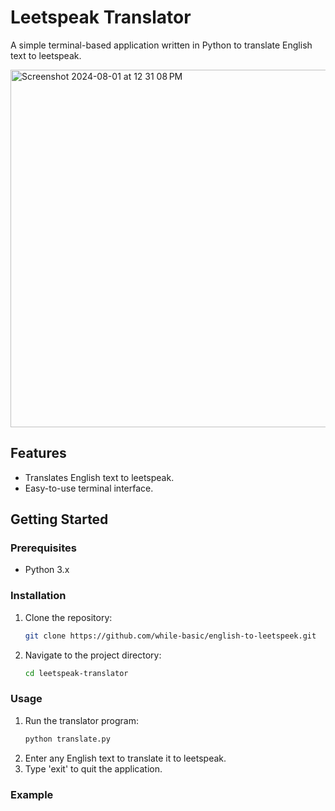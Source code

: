 # Leetspeak Translator

A simple terminal-based application written in Python to translate English text to leetspeak.

<img width="572" alt="Screenshot 2024-08-01 at 12 31 08 PM" src="https://github.com/user-attachments/assets/babbcc1f-1c57-4e29-bd2e-30f3c82f37df">

## Features

- Translates English text to leetspeak.
- Easy-to-use terminal interface.

## Getting Started

### Prerequisites

- Python 3.x

### Installation

1. Clone the repository:
    ```sh
    git clone https://github.com/while-basic/english-to-leetspeek.git
    ```
2. Navigate to the project directory:
    ```sh
    cd leetspeak-translator
    ```

### Usage

1. Run the translator program:
    ```sh
    python translate.py
    ```
2. Enter any English text to translate it to leetspeak.
3. Type 'exit' to quit the application.

### Example



